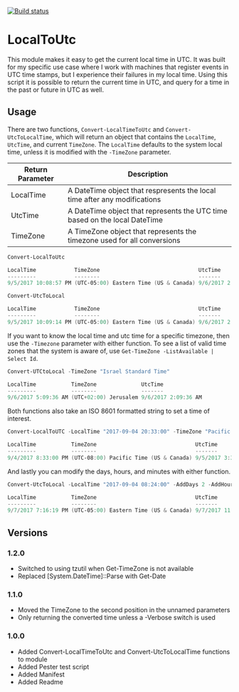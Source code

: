 [![Build status](https://ci.appveyor.com/api/projects/status/00kurvfj7ih1vat0/branch/master?svg=true
)](https://ci.appveyor.com/project/gmoshe27/powershell/branch/master)

# LocalToUtc

This module makes it easy to get the current local time in UTC. It was built for my specific use case where
I work with machines that register events in UTC time stamps, but I experience their failures in my local time.
Using this script it is possible to return the current time in UTC, and query for a time in the past or future 
in UTC as well.

## Usage
There are two functions, `Convert-LocalTimeToUtc` and `Convert-UtcToLocalTime`, which will return an object that
contains the `LocalTime`, `UtcTime`, and current `TimeZone`. The `LocalTime` defaults to the system local time, unless 
it is modified with the `-TimeZone` parameter.

Return Parameter | Description
---|---
LocalTime | A DateTime object that respresents the local time after any modifications
UtcTime | A DateTime object that represents the UTC time based on the local DateTime
TimeZone | A TimeZone object that represents the timezone used for all conversions

```powershell
Convert-LocalToUtc

LocalTime            TimeZone                               UtcTime
---------            --------                               -------
9/5/2017 10:08:57 PM (UTC-05:00) Eastern Time (US & Canada) 9/6/2017 2:08:57 AM

Convert-UtcToLocal

LocalTime            TimeZone                               UtcTime
---------            --------                               -------
9/5/2017 10:09:14 PM (UTC-05:00) Eastern Time (US & Canada) 9/6/2017 2:09:14 AM
```

If you want to know the local time and utc time for a specific timezone, then use the `-Timezone` parameter with
either function. To see a list of valid time zones that the system is aware of, use `Get-TimeZone -ListAvailable | Select Id`.

```powershell
Convert-UTCtoLocal -TimeZone "Israel Standard Time"

LocalTime           TimeZone              UtcTime
---------           --------              -------
9/6/2017 5:09:36 AM (UTC+02:00) Jerusalem 9/6/2017 2:09:36 AM
```

Both functions also take an ISO 8601 formatted string to set a time of interest.

```powershell
Convert-LocalToUTC -LocalTime "2017-09-04 20:33:00" -TimeZone "Pacific Standard Time"

LocalTime           TimeZone                               UtcTime
---------           --------                               -------
9/4/2017 8:33:00 PM (UTC-08:00) Pacific Time (US & Canada) 9/5/2017 3:33:00 AM
```

And lastly you can modify the days, hours, and minutes with either function.

```powershell
Convert-UtcToLocal -LocalTime "2017-09-04 08:24:00" -AddDays 2 -AddHours -3 -AddMinutes 6 -TimeZone "Eastern Standard Time"

LocalTime           TimeZone                               UtcTime
---------           --------                               -------
9/7/2017 7:16:19 PM (UTC-05:00) Eastern Time (US & Canada) 9/7/2017 11:16:19 PM
```

## Versions

### 1.2.0

* Switched to using tzutil when Get-TimeZone is not available
* Replaced [System.DateTime]::Parse with Get-Date

### 1.1.0

* Moved the TimeZone to the second position in the unnamed parameters
* Only returning the converted time unless a -Verbose switch is used

### 1.0.0

* Added Convert-LocalTimeToUtc and Convert-UtcToLocalTime functions to module
* Added Pester test script
* Added Manifest
* Added Readme
